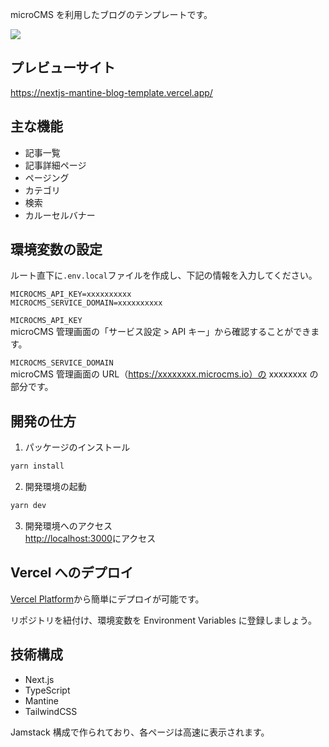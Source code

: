 microCMS を利用したブログのテンプレートです。

![](https://images.microcms-assets.io/assets/bc8d294480f849c1999b5e57accb2172/873cb703f310489b96231e3a7456767e/CleanShot%202023-04-27%20at%2009.39.09%402x.png)

## プレビューサイト

https://nextjs-mantine-blog-template.vercel.app/

## 主な機能

- 記事一覧
- 記事詳細ページ
- ページング
- カテゴリ
- 検索
- カルーセルバナー

## 環境変数の設定

ルート直下に`.env.local`ファイルを作成し、下記の情報を入力してください。

```
MICROCMS_API_KEY=xxxxxxxxxx
MICROCMS_SERVICE_DOMAIN=xxxxxxxxxx
```

`MICROCMS_API_KEY`  
microCMS 管理画面の「サービス設定 > API キー」から確認することができます。

`MICROCMS_SERVICE_DOMAIN`  
microCMS 管理画面の URL（https://xxxxxxxx.microcms.io）の xxxxxxxx の部分です。

## 開発の仕方

1. パッケージのインストール

```bash
yarn install
```

2. 開発環境の起動

```bash
yarn dev
```

3. 開発環境へのアクセス  
   [http://localhost:3000](http://localhost:3000)にアクセス

## Vercel へのデプロイ

[Vercel Platform](https://vercel.com/new?filter=next.js)から簡単にデプロイが可能です。

リポジトリを紐付け、環境変数を Environment Variables に登録しましょう。

## 技術構成

- Next.js
- TypeScript
- Mantine
- TailwindCSS

Jamstack 構成で作られており、各ページは高速に表示されます。

